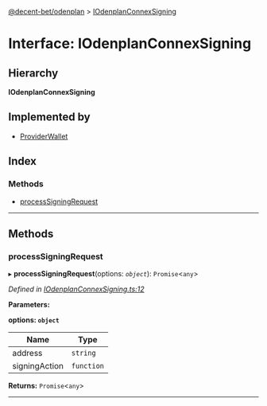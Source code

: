 [@decent-bet/odenplan](../README.md) > [IOdenplanConnexSigning](../interfaces/iodenplanconnexsigning.md)

# Interface: IOdenplanConnexSigning

## Hierarchy

**IOdenplanConnexSigning**

## Implemented by

* [ProviderWallet](../classes/providerwallet.md)

## Index

### Methods

* [processSigningRequest](iodenplanconnexsigning.md#processsigningrequest)

---

## Methods

<a id="processsigningrequest"></a>

###  processSigningRequest

▸ **processSigningRequest**(options: *`object`*): `Promise`<`any`>

*Defined in [IOdenplanConnexSigning.ts:12](https://github.com/decent-bet/odenplan/blob/95a0049/src/IOdenplanConnexSigning.ts#L12)*

**Parameters:**

**options: `object`**

| Name | Type |
| ------ | ------ |
| address | `string` |
| signingAction | `function` |

**Returns:** `Promise`<`any`>

___

